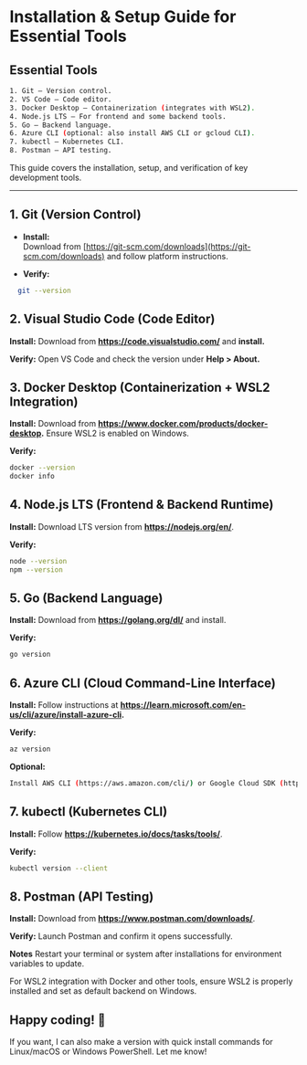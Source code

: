 # Installation & Setup Guide for Essential Tools

## Essential Tools
```bash
1. Git – Version control.
2. VS Code – Code editor.
3. Docker Desktop – Containerization (integrates with WSL2).
4. Node.js LTS – For frontend and some backend tools.
5. Go – Backend language.
6. Azure CLI (optional: also install AWS CLI or gcloud CLI).
7. kubectl – Kubernetes CLI.
8. Postman – API testing.
```
This guide covers the installation, setup, and verification of key development tools.

---

## 1. Git (Version Control)

- **Install:**  
  Download from [https://git-scm.com/downloads](https://git-scm.com/downloads) and follow platform instructions.

- **Verify:**  
```bash
  git --version
```

## 2. Visual Studio Code (Code Editor)
**Install:**
Download from **https://code.visualstudio.com/** and **install.**

**Verify:**
Open VS Code and check the version under **Help > About.**

## 3. Docker Desktop (Containerization + WSL2 Integration)
**Install:**
Download from **https://www.docker.com/products/docker-desktop.** Ensure WSL2 is enabled on Windows.

**Verify:**
```bash
docker --version
docker info
```

## 4. Node.js LTS (Frontend & Backend Runtime)
**Install:**
Download LTS version from **https://nodejs.org/en/**.

**Verify:**
```bash
node --version
npm --version
```

## 5. Go (Backend Language)
**Install:**
Download from **https://golang.org/dl/** and install.

**Verify:**
```bash
go version
```

## 6. Azure CLI (Cloud Command-Line Interface)
**Install:**
Follow instructions at **https://learn.microsoft.com/en-us/cli/azure/install-azure-cli.**

**Verify:**
```bash
az version
```

**Optional:**
```bash
Install AWS CLI (https://aws.amazon.com/cli/) or Google Cloud SDK (https://cloud.google.com/sdk/docs/install).
```

## 7. kubectl (Kubernetes CLI)
**Install:**
Follow **https://kubernetes.io/docs/tasks/tools/**.

**Verify:**
```bash
kubectl version --client
```

## 8. Postman (API Testing)
**Install:**
Download from **https://www.postman.com/downloads/**.

**Verify:**
Launch Postman and confirm it opens successfully.

**Notes**
Restart your terminal or system after installations for environment variables to update.

For WSL2 integration with Docker and other tools, ensure WSL2 is properly installed and set as default backend on Windows.

## Happy coding! 🚀

If you want, I can also make a version with quick install commands for Linux/macOS or Windows PowerShell. Let me know!
